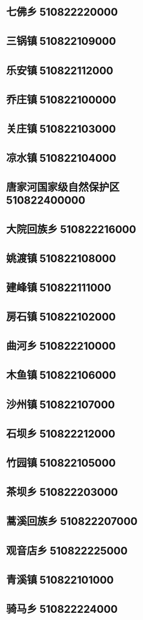 # 七佛乡 510822220000
# 三锅镇 510822109000
# 乐安镇 510822112000
# 乔庄镇 510822100000
# 关庄镇 510822103000
# 凉水镇 510822104000
# 唐家河国家级自然保护区 510822400000
# 大院回族乡 510822216000
# 姚渡镇 510822108000
# 建峰镇 510822111000
# 房石镇 510822102000
# 曲河乡 510822210000
# 木鱼镇 510822106000
# 沙州镇 510822107000
# 石坝乡 510822212000
# 竹园镇 510822105000
# 茶坝乡 510822203000
# 蒿溪回族乡 510822207000
# 观音店乡 510822225000
# 青溪镇 510822101000
# 骑马乡 510822224000
